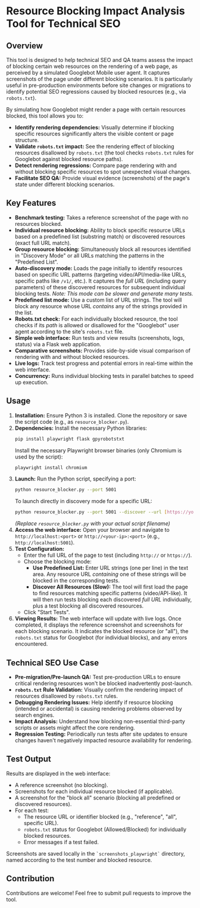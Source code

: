 # Resource Blocking Impact Analysis Tool for Technical SEO

## Overview

This tool is designed to help technical SEO and QA teams assess the impact of blocking certain web resources on the rendering of a web page, as perceived by a simulated Googlebot Mobile user agent. It captures screenshots of the page under different blocking scenarios. It is particularly useful in pre-production environments before site changes or migrations to identify potential SEO regressions caused by blocked resources (e.g., via `robots.txt`).

By simulating how Googlebot might render a page with certain resources blocked, this tool allows you to:

* **Identify rendering dependencies:** Visually determine if blocking specific resources significantly alters the visible content or page structure.
* **Validate `robots.txt` impact:** See the rendering effect of blocking resources disallowed by `robots.txt` (the tool checks `robots.txt` rules for Googlebot against blocked resource paths).
* **Detect rendering regressions:** Compare page rendering with and without blocking specific resources to spot unexpected visual changes.
* **Facilitate SEO QA:** Provide visual evidence (screenshots) of the page's state under different blocking scenarios.

## Key Features

* **Benchmark testing:** Takes a reference screenshot of the page with no resources blocked.
* **Individual resource blocking:** Ability to block specific resource URLs based on a predefined list (substring match) or discovered resources (exact full URL match).
* **Group resource blocking:** Simultaneously block all resources identified in "Discovery Mode" or all URLs matching the patterns in the "Predefined List".
* **Auto-discovery mode:** Loads the page initially to identify resources based on specific URL patterns (targeting video/API/media-like URLs, specific paths like `/v1/`, etc.). It captures the *full URL* (including query parameters) of these discovered resources for subsequent individual blocking tests. *Note: This mode can be slower and generate many tests.*
* **Predefined list mode:** Use a custom list of URL strings. The tool will block any resource whose URL *contains* any of the strings provided in the list.
* **Robots.txt check:** For each individually blocked resource, the tool checks if its *path* is allowed or disallowed for the "Googlebot" user agent according to the site's `robots.txt` file.
* **Simple web interface:** Run tests and view results (screenshots, logs, status) via a Flask web application.
* **Comparative screenshots:** Provides side-by-side visual comparison of rendering with and without blocked resources.
* **Live logs:** Track test progress and potential errors in real-time within the web interface.
* **Concurrency:** Runs individual blocking tests in parallel batches to speed up execution.

## Usage

1.  **Installation:** Ensure Python 3 is installed. Clone the repository or save the script code (e.g., as `resource_blocker.py`).
2.  **Dependencies:** Install the necessary Python libraries:
    ```bash
    pip install playwright flask gpyrobotstxt
    ```
    Install the necessary Playwright browser binaries (only Chromium is used by the script):
    ```bash
    playwright install chromium
    ```
3.  **Launch:** Run the Python script, specifying a port:
    ```bash
    python resource_blocker.py --port 5001
    ```
    To launch directly in discovery mode for a specific URL:
    ```bash
    python resource_blocker.py --port 5001 --discover --url [https://your-target-site.com](https://your-target-site.com)
    ```
    *(Replace `resource_blocker.py` with your actual script filename)*
4.  **Access the web interface:** Open your browser and navigate to `http://localhost:<port>` or `http://<your-ip>:<port>` (e.g., `http://localhost:5001`).
5.  **Test Configuration:**
    * Enter the full URL of the page to test (including `http://` or `https://`).
    * Choose the blocking mode:
        * **Use Predefined List:** Enter URL strings (one per line) in the text area. Any resource URL *containing* one of these strings will be blocked in the corresponding tests.
        * **Discover All Resources (Slow):** The tool will first load the page to find resources matching specific patterns (video/API-like). It will then run tests blocking each discovered *full URL* individually, plus a test blocking all discovered resources.
    * Click "Start Tests".
6.  **Viewing Results:** The web interface will update with live logs. Once completed, it displays the reference screenshot and screenshots for each blocking scenario. It indicates the blocked resource (or "all"), the `robots.txt` status for Googlebot (for individual blocks), and any errors encountered.

## Technical SEO Use Case

* **Pre-migration/Pre-launch QA:** Test pre-production URLs to ensure critical rendering resources won't be blocked inadvertently post-launch.
* **`robots.txt` Rule Validation:** Visually confirm the rendering impact of resources disallowed by `robots.txt` rules.
* **Debugging Rendering Issues:** Help identify if resource blocking (intended or accidental) is causing rendering problems observed by search engines.
* **Impact Analysis:** Understand how blocking non-essential third-party scripts or assets might affect the core rendering.
* **Regression Testing:** Periodically run tests after site updates to ensure changes haven't negatively impacted resource availability for rendering.

## Test Output

Results are displayed in the web interface:

* A reference screenshot (no blocking).
* Screenshots for each individual resource blocked (if applicable).
* A screenshot for the "block all" scenario (blocking all predefined or discovered resources).
* For each test:
    * The resource URL or identifier blocked (e.g., "reference", "all", specific URL).
    * `robots.txt` status for Googlebot (Allowed/Blocked) for individually blocked resources.
    * Error messages if a test failed.

Screenshots are saved locally in the `` `screenshots_playwright` `` directory, named according to the test number and blocked resource.

## Contribution

Contributions are welcome! Feel free to submit pull requests to improve the tool.
